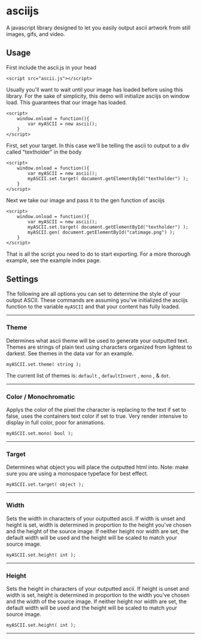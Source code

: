 # asciijs

A javascript library designed to let you easily output ascii artwork from still images, gifs, and video.

## Usage

First include the ascii.js in your head
    
    <script src="ascii.js"></script>
    
Usually you'll want to wait until your image has loaded before using this library. For the sake of simplicity, this demo will initialize asciijs on window load. This guarantees that our image has loaded.

    <script>
        window.onload = function(){
            var myASCII = new ascii();
        }
    </script>
    
First, set your target. In this case we'll be telling the ascii to output to a div called "textholder" in the body

    <script>
        window.onload = function(){
            var myASCII = new ascii();
            myASCII.set.target( document.getElementById("textholder") );
        }
    </script>
    
Next we take our image and pass it to the gen function of asciijs

    <script>
        window.onload = function(){
            var myASCII = new ascii();
            myASCII.set.target( document.getElementById("textholder") );
            myASCII.gen( document.getElementById("catimage.png") );
        }
    </script>
    
That is all the script you need to do to start exporting.
For a more thorough example, see the example index page.

## Settings

The following are all options you can set to determine the style of your output ASCII. These commands are assuming you've initialized the asciijs function to the variable `myASCII` and that your content has fully loaded.

------------

### Theme

Determines what ascii theme will be used to generate your outputted text. Themes are strings of plain text using characters organized from lightest to darkest. See themes in the data var for an example.
    
    myASCII.set.theme( string );
    
The current list of themes is: `default` , `defaultInvert` , `mono` , & `dot`.
    
------------

### Color / Monochromatic

Applys the color of the pixel the character is replacing to the text if set to false, uses the containers text color if set to true. Very render intensive to display in full color, poor for animations.

    myASCII.set.mono( bool );
    
------------

### Target

Determines what object you will place the outputted html into. Note: make sure you are using a monospace typeface for best effect.

    myASCII.set.target( object );
    
------------

### Width

Sets the width in characters of your outputted ascii. If width is unset and height is set, width is determined in proportion to the height you've chosen and the height of the source image. If neither height nor width are set, the default width will be used and the height will be scaled to match your source image.

    myASCII.set.height( int );
    
------------

### Height

Sets the height in characters of your outputted ascii. If height is unset and width is set, height is determined in proportion to the width you've chosen and the width of the source image. If neither height nor width are set, the default width will be used and the height will be scaled to match your source image.

    myASCII.set.height( int );
    
------------
